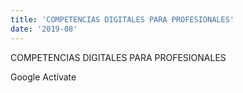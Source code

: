 ```yaml
---
title: 'COMPETENCIAS DIGITALES PARA PROFESIONALES'
date: '2019-08'
---
```


COMPETENCIAS DIGITALES PARA PROFESIONALES


Google Actívate
